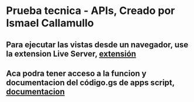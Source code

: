 # Prueba tecnica - APIs, Creado por Ismael Callamullo
## Para ejecutar las vistas desde un navegador, use la extension Live Server, [extensión](https://marketplace.visualstudio.com/items?itemName=ritwickdey.LiveServer)
## Aca podra tener acceso a la funcion y documentacion del código.gs de apps script, [documentacion](https://github.com/docsdhs/sheetsajson)


